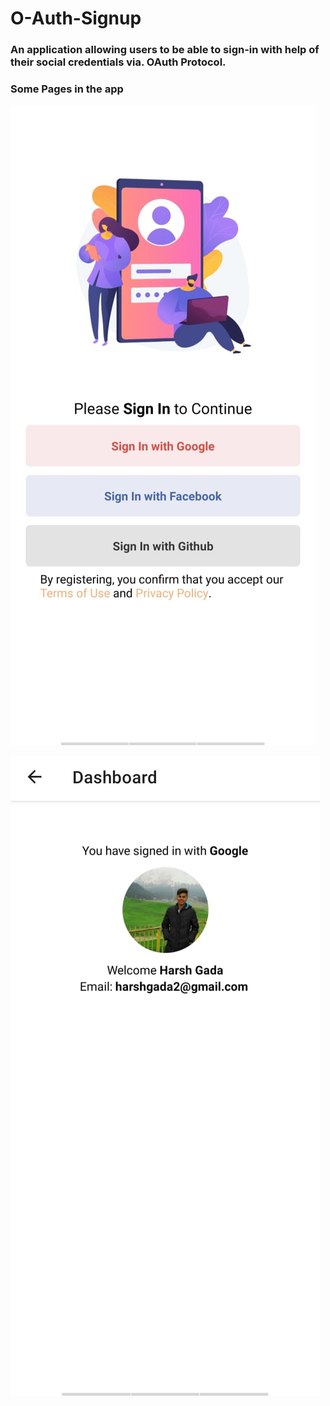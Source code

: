 # O-Auth-Signup

### An application allowing users to be able to sign-in with help of their social credentials via. OAuth Protocol.

### Some Pages in the app

![](./assets/signupHome.jpeg)

![](./assets/dashboard.jpeg)
